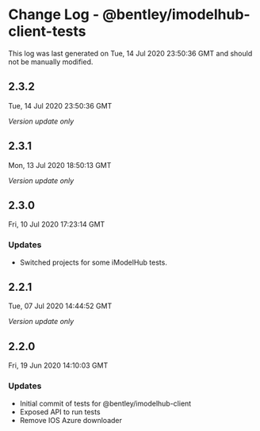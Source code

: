 # Change Log - @bentley/imodelhub-client-tests

This log was last generated on Tue, 14 Jul 2020 23:50:36 GMT and should not be manually modified.

## 2.3.2
Tue, 14 Jul 2020 23:50:36 GMT

*Version update only*

## 2.3.1
Mon, 13 Jul 2020 18:50:13 GMT

*Version update only*

## 2.3.0
Fri, 10 Jul 2020 17:23:14 GMT

### Updates

- Switched projects for some iModelHub tests. 

## 2.2.1
Tue, 07 Jul 2020 14:44:52 GMT

*Version update only*

## 2.2.0
Fri, 19 Jun 2020 14:10:03 GMT

### Updates

- Initial commit of tests for @bentley/imodelhub-client
- Exposed API to run tests
- Remove IOS Azure downloader


